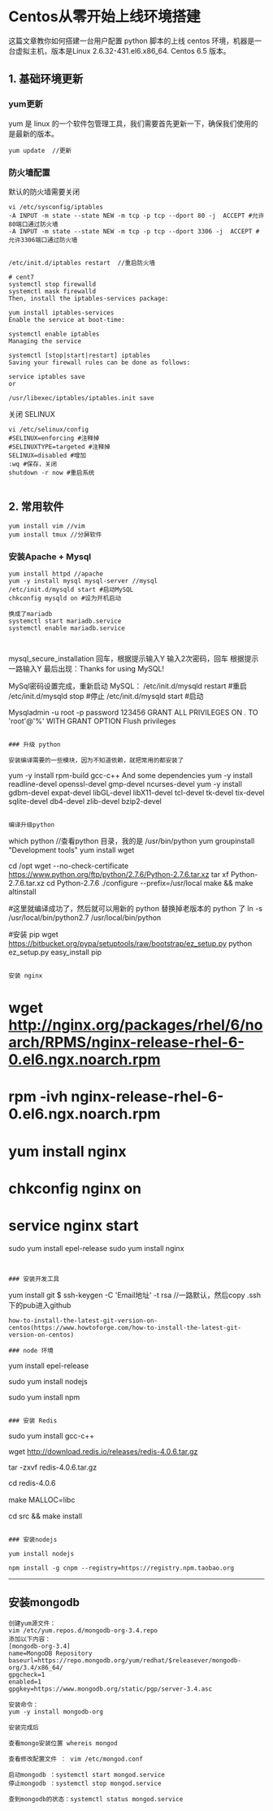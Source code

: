 # Centos从零开始上线环境搭建

这篇文章教你如何搭建一台用户配置 python 脚本的上线 centos 环境，机器是一台虚拟主机，版本是Linux 2.6.32-431.el6.x86_64.  Centos 6.5 版本。

## 1. 基础环境更新

### yum更新

yum 是 linux 的一个软件包管理工具，我们需要首先更新一下，确保我们使用的是最新的版本。

```
yum update  //更新

```

### 防火墙配置

默认的防火墙需要关闭

```
vi /etc/sysconfig/iptables
-A INPUT -m state --state NEW -m tcp -p tcp --dport 80 -j  ACCEPT #允许80端口通过防火墙
-A INPUT -m state --state NEW -m tcp -p tcp --dport 3306 -j  ACCEPT #允许3306端口通过防火墙


/etc/init.d/iptables restart  //重启防火墙

# cent7
systemctl stop firewalld
systemctl mask firewalld
Then, install the iptables-services package:

yum install iptables-services
Enable the service at boot-time:

systemctl enable iptables
Managing the service

systemctl [stop|start|restart] iptables
Saving your firewall rules can be done as follows:

service iptables save
or

/usr/libexec/iptables/iptables.init save
```

关闭 SELINUX
```
vi /etc/selinux/config
#SELINUX=enforcing #注释掉
#SELINUXTYPE=targeted #注释掉
SELINUX=disabled #增加
:wq #保存，关闭
shutdown -r now #重启系统


```

## 2. 常用软件

```
yum install vim //vim
yum install tmux //分屏软件
```

### 安装Apache + Mysql


```
yum install httpd //apache
yum -y install mysql mysql-server //mysql
/etc/init.d/mysqld start #启动MySQL
chkconfig mysqld on #设为开机启动

换成了mariadb
systemctl start mariadb.service
systemctl enable mariadb.service



```



mysql_secure_installation
回车，根据提示输入Y
输入2次密码，回车
根据提示一路输入Y
最后出现：Thanks for using MySQL!

MySql密码设置完成，重新启动 MySQL：
/etc/init.d/mysqld restart #重启
/etc/init.d/mysqld stop #停止
/etc/init.d/mysqld start #启动

Mysqladmin -u root -p password 123456
GRANT ALL PRIVILEGES ON *.* TO 'root'@'%' WITH GRANT OPTION
Flush privileges

```

### 升级 python

安装编译需要的一些模块，因为不知道依赖，就把常用的都安装了

```
yum -y install rpm-build gcc-c++
And some dependencies
yum -y install readline-devel openssl-devel gmp-devel ncurses-devel
yum -y install gdbm-devel expat-devel libGL-devel libX11-devel tcl-devel tk-devel tix-devel sqlite-devel db4-devel zlib-devel bzip2-devel
```

编译升级python

```
which python //查看python 目录，我的是 /usr/bin/python
yum groupinstall "Development tools"
yum install wget

cd /opt
wget --no-check-certificate https://www.python.org/ftp/python/2.7.6/Python-2.7.6.tar.xz
tar xf Python-2.7.6.tar.xz
cd Python-2.7.6
./configure --prefix=/usr/local
make && make altinstall

#这里就编译成功了，然后就可以用新的 python 替换掉老版本的 python 了
ln -s /usr/local/bin/python2.7 /usr/local/bin/python

#安装 pip
wget https://bitbucket.org/pypa/setuptools/raw/bootstrap/ez_setup.py
python ez_setup.py
easy_install pip

```

安装 nginx

```
# wget http://nginx.org/packages/rhel/6/noarch/RPMS/nginx-release-rhel-6-0.el6.ngx.noarch.rpm
# rpm -ivh nginx-release-rhel-6-0.el6.ngx.noarch.rpm
# yum install nginx
# chkconfig nginx on
# service nginx start

sudo yum install epel-release
sudo yum install nginx
```


### 安装开发工具

```
yum install git
$ ssh-keygen -C 'Email地址' -t rsa
//一路默认，然后copy .ssh下的pub进入github

```
how-to-install-the-latest-git-version-on-centos(https://www.howtoforge.com/how-to-install-the-latest-git-version-on-centos)

### node 环境
```
yum install epel-release

sudo yum install nodejs

sudo yum install npm
```

### 安装 Redis

```
sudo yum install gcc-c++

wget http://download.redis.io/releases/redis-4.0.6.tar.gz

tar -zxvf redis-4.0.6.tar.gz

cd redis-4.0.6

make MALLOC=libc　

cd src && make install


```

### 安装nodejs

```


```
yum install nodejs

npm install -g cnpm --registry=https://registry.npm.taobao.org
```


---

## 安装mongodb

```
创建yum源文件：
vim /etc/yum.repos.d/mongodb-org-3.4.repo
添加以下内容：
[mongodb-org-3.4]  
name=MongoDB Repository  
baseurl=https://repo.mongodb.org/yum/redhat/$releasever/mongodb-org/3.4/x86_64/  
gpgcheck=1  
enabled=1  
gpgkey=https://www.mongodb.org/static/pgp/server-3.4.asc

安装命令：
yum -y install mongodb-org

安装完成后

查看mongo安装位置 whereis mongod

查看修改配置文件 ： vim /etc/mongod.conf

启动mongodb ：systemctl start mongod.service
停止mongodb ：systemctl stop mongod.service

查到mongodb的状态：systemctl status mongod.service

```